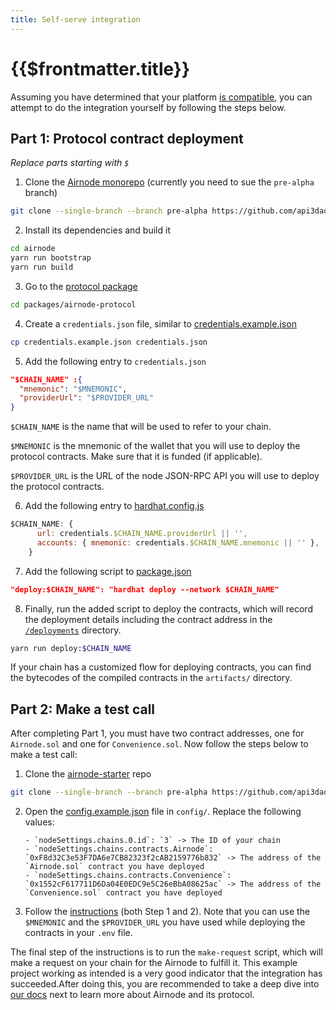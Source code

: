 ```yaml
---
title: Self-serve integration
---
```


# {{$frontmatter.title}}

<TocHeader />
<TOC class="table-of-contents" :include-level="[2,3]" />

Assuming you have determined that your platform
[is compatible](is-my-platform-compatible.md), you can attempt to do the
integration yourself by following the steps below.

## Part 1: Protocol contract deployment

_Replace parts starting with `$`_

1. Clone the [Airnode monorepo](https://github.com/api3dao/airnode) (currently
   you need to sue the `pre-alpha` branch)

```sh
git clone --single-branch --branch pre-alpha https://github.com/api3dao/airnode.git
```

2. Install its dependencies and build it

```sh
cd airnode
yarn run bootstrap
yarn run build
```

3. Go to the
   [protocol package](https://github.com/api3dao/airnode/tree/v0.2/packages/airnode-protocol)

```sh
cd packages/airnode-protocol
```

4. Create a `credentials.json` file, similar to
   [credentials.example.json](https://github.com/api3dao/airnode/blob/v0.2/packages/airnode-protocol/credentials.example.json)

```sh
cp credentials.example.json credentials.json
```

5. Add the following entry to `credentials.json`

```json
"$CHAIN_NAME" :{
  "mnemonic": "$MNEMONIC",
  "providerUrl": "$PROVIDER_URL"
}
```

`$CHAIN_NAME` is the name that will be used to refer to your chain.

`$MNEMONIC` is the mnemonic of the wallet that you will use to deploy the
protocol contracts. Make sure that it is funded (if applicable).

`$PROVIDER_URL` is the URL of the node JSON-RPC API you will use to deploy the
protocol contracts.

6. Add the following entry to
   [hardhat.config.js](https://github.com/api3dao/airnode/blob/v0.2/packages/airnode-protocol/hardhat.config.js)

```js
$CHAIN_NAME: {
      url: credentials.$CHAIN_NAME.providerUrl || '',
      accounts: { mnemonic: credentials.$CHAIN_NAME.mnemonic || '' },
    }
```

7. Add the following script to
   [package.json](https://github.com/api3dao/airnode/blob/v0.2/packages/airnode-protocol/package.json)

```json
"deploy:$CHAIN_NAME": "hardhat deploy --network $CHAIN_NAME"
```

8. Finally, run the added script to deploy the contracts, which will record the
   deployment details including the contract address in the
   [`/deployments`](https://github.com/api3dao/airnode/tree/v0.2/packages/airnode-protocol/deployments)
   directory.

```sh
yarn run deploy:$CHAIN_NAME
```

If your chain has a customized flow for deploying contracts, you can find the
bytecodes of the compiled contracts in the `artifacts/` directory.

## Part 2: Make a test call

After completing Part 1, you must have two contract addresses, one for
`Airnode.sol` and one for `Convenience.sol`. Now follow the steps below to make
a test call:

1. Clone the
   [airnode-starter](https://github.com/api3dao/airnode-starter/tree/pre-alpha)
   repo

```sh
git clone --single-branch --branch pre-alpha https://github.com/api3dao/airnode-starter.git
```

2.  Open the
    [config.example.json](https://github.com/api3dao/airnode-starter/blob/pre-alpha/config/config.example.json)
    file in `config/`. Replace the following values:

        - `nodeSettings.chains.0.id`: `3` -> The ID of your chain
        - `nodeSettings.chains.contracts.Airnode`: `0xF8d32C3e53F7DA6e7CB82323f2cAB2159776b832` -> The address of the `Airnode.sol` contract you have deployed
        - `nodeSettings.chains.contracts.Convenience`: `0x1552cF617711D6Da04E0EDC9e5C26eBbA08625ac` -> The address of the `Convenience.sol` contract you have deployed

3.  Follow the
    [instructions](https://github.com/api3dao/airnode-starter/tree/pre-alpha#setup#setup)
    (both Step 1 and 2). Note that you can use the `$MNEMONIC` and the
    `$PROVIDER_URL` you have used while deploying the contracts in your `.env`
    file.

The final step of the instructions is to run the `make-request` script, which
will make a request on your chain for the Airnode to fulfill it. This example
project working as intended is a very good indicator that the integration has
succeeded.After doing this, you are recommended to take a deep dive into
[our docs](https://github.com/api3dao/api3-docs) next to learn more about
Airnode and its protocol.
